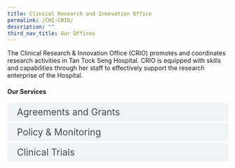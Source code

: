 ```yaml
---
title: Clinical Research and Innovation Office
permalink: /CHI-CRIO/
description: ""
third_nav_title: Our Offices
---
```

The Clinical Research &amp; Innovation Office (CRIO) promotes and coordinates research activities in Tan Tock Seng Hospital. CRIO is equipped with skills and capabilities through her staff to effectively support the research enterprise of the Hospital.




<style>

input {
	display: none;
}
label {
	display: block;
	padding: 8px 22px;
	margin: 0 0 5px 0;
	cursor: pointor;
	background: #F0F4F6;
	border-radius: 3px;
	width=100%;
	color: #484848;
	transition: ease .8s;
	font-size: 1.5em;
	text-align: left;
}

label:hover {
	background: #BD2D37;
	color: #FFF;
	transition: ease .8s;
	text-align: left;
}

.accordion-content {
	/* background: #E2E5F6; */
	padding: 10px 0px 30px 30px;
	/* border: 1px solid #484848; */
	margin: 0 0 1px 0;
	border-radius: 3px;
}

input + label + .accordion-content {
	display: none;
}

input:checked + label + .accordion-content {
	display: none;
}

input:checked + label + .accordion-content {
	display: block;
}

</style>
<!-- End of accordion -->

<div class="container">


<h4 id="our-main-plans">Our Services
</h4>
<div>
	<input id="title1" type="checkbox"><label for="title1">Agreements and Grants</label>
	<div class="accordion-content">
	<div class="para">​The CRIO Administration team provides advice on the appropriate types of agreements to be used for individual studies. We facilitate research collaboration activities with external parties placing appropriate research agreements to ensure studies or trials are conducted in accordance with all applicable laws and regulations. Agreements are important to safeguard the safety and rights of the research participants and TTSH stakeholders.
</div>
	</div>
	<input id="title2" type="checkbox"><label for="title2">Policy &amp; Monitoring</label>
	<div class="accordion-content">
	<div class="para">The Policy and Monitoring section oversees the governance for research in TTSH, including research risk management, research policy formulation and implementation, internal and external audits and inspections as well as research training on proper conduct of research. The section also ensures that the research activities conducted within TTSH comply with internal research policies, as well as the Good Clinical Practice guidelines of the International Council for Harmonisation of Technical Requirements for Pharmaceuticals for Human Use (ICH) and relevant Singapore laws and regulations. In line with that, the monitoring team provides research monitoring services for investigator-initiated studies, including those regulated by Health Products (Clinical Trials) Regulations and the Human Biomedical Research Act. We also handle research insurance matters, assist with regulatory submissions and manage matters related to clinicaltrials.gov and federal wide assurances. To find out more how we can help you, please contact [CRIO@ttsh.com.sg](mailto:CRIO@ttsh.com.sg).
</div>
	</div>
	<input id="title3" type="checkbox"><label for="title3">Clinical Trials</label>
	<div class="accordion-content">
	<div class="para">The Clinical Trials Unit (CTU) is the centralised unit promoting and coordinating high-quality clinical trials in TTSH. The CTU matches potential pharmaceutical companies with our clinician researchers. We actively seek partnership with pharmaceutical companies and research institutes to develop the best care for our patients.
</div>
	</div>

</div></div>